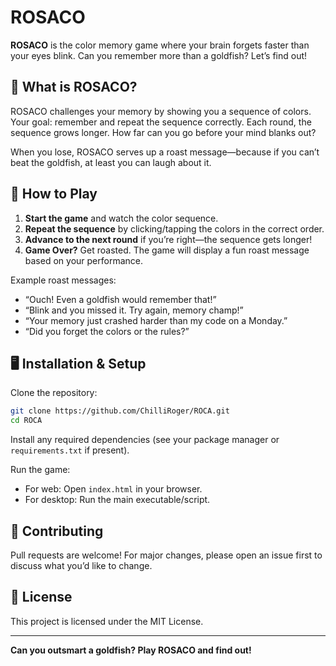 # ROSACO

**ROSACO** is the color memory game where your brain forgets faster than your eyes blink. Can you remember more than a goldfish? Let’s find out!

## 🧠 What is ROSACO?

ROSACO challenges your memory by showing you a sequence of colors. Your goal: remember and repeat the sequence correctly. Each round, the sequence grows longer. How far can you go before your mind blanks out?

When you lose, ROSACO serves up a roast message—because if you can’t beat the goldfish, at least you can laugh about it.

## 🚀 How to Play

1. **Start the game** and watch the color sequence.
2. **Repeat the sequence** by clicking/tapping the colors in the correct order.
3. **Advance to the next round** if you’re right—the sequence gets longer!
4. **Game Over?** Get roasted. The game will display a fun roast message based on your performance.

Example roast messages:
- “Ouch! Even a goldfish would remember that!”
- “Blink and you missed it. Try again, memory champ!”
- “Your memory just crashed harder than my code on a Monday.”
- “Did you forget the colors or the rules?”

## 🖥️ Installation & Setup

Clone the repository:
```bash
git clone https://github.com/ChilliRoger/ROCA.git
cd ROCA
```

Install any required dependencies (see your package manager or `requirements.txt` if present).

Run the game:
- For web: Open `index.html` in your browser.
- For desktop: Run the main executable/script.

## 📝 Contributing

Pull requests are welcome! For major changes, please open an issue first to discuss what you’d like to change.

## 📄 License

This project is licensed under the MIT License.

---

**Can you outsmart a goldfish? Play ROSACO and find out!**
